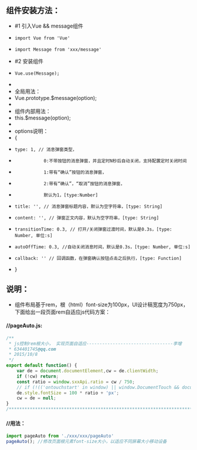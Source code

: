 
## 组件安装方法：
 *   #1 引入Vue && message组件
 *     import Vue from 'Vue' 
 *     import Message from 'xxx/message'
 *   #2 安装组件
 *     Vue.use(Message);
 * 
 * 全局用法：
 *   Vue.prototype.$message(option);
 * 
 * 组件内部用法：
 *   this.$message(option);
 * 
 * options说明：
 * {
 *     type: 1, // 消息弹窗类型，
 *                0:不带按钮的消息弹窗，并且定时N秒后自动关闭，支持配置定时关闭时间
 *                1:带有“确认”按钮的消息弹窗，
 *                2:带有“确认”，“取消”按钮的消息弹窗，
 *                默认为1，[type:Number]
 *     title: '', // 消息弹窗标题内容，默认为空字符串，[type: String]
 *     content: '', // 弹窗正文内容，默认为空字符串，[type: String]
 *     transitionTime: 0.3, // 打开/关闭弹窗过渡时间，默认是0.3s，[type: Number, 单位:s]
 *     autoOffTime: 0.3, //自动关闭消息时间，默认是0.3s，[type: Number, 单位:s]
 *     callback: '' // 回调函数，在弹窗确认按钮点击之后执行，[type: Function]
 * }
 
## 说明：
- 组件布局基于rem，根（html）font-size为100px，UI设计稿宽度为750px，下面给出一段页面rem自适应js代码方案：
#### //pageAuto.js:
```js
/**
 * js控制rem根大小， 实现页面自适应---------------------------------李增
 * 634401745@qq.com
 * 2015/10/8
 */
export default function() {
    var de = document.documentElement,cw = de.clientWidth;
    if (!cw) return;
    const ratio = window.sxxApi.ratio = cw / 750;
    // if (!(('ontouchstart' in window) || window.DocumentTouch && document instanceof DocumentTouch)) cw = 450;
    de.style.fontSize = 100 * ratio + 'px';
    cw = de = null;
}
/******************************************************************************************/
```
#### //用法：
```js
import pageAuto from './xxx/xxx/pageAuto'
pageAuto();	//修改页面根元素font-size大小，以适应不同屏幕大小移动设备
```
